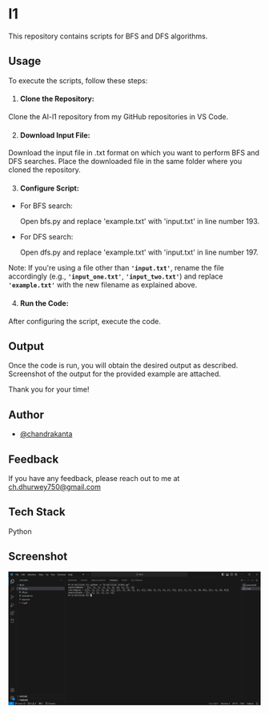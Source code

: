 
# l1

This repository contains scripts for BFS and DFS algorithms.

## Usage

To execute the scripts, follow these steps:

1. #### Clone the Repository:

Clone the AI-l1 repository from my GitHub repositories in VS Code.

2. #### Download Input File:

Download the input file in .txt format on which you want to perform BFS and DFS searches. Place the downloaded file in the same folder where you cloned the repository.

3. #### Configure Script:

- For BFS search:

    Open bfs.py and replace 'example.txt' with 'input.txt' in line number 193.

- For DFS search:

    Open dfs.py and replace 'example.txt' with 'input.txt' in line number 197.

 Note: If you're using a file other than **`'input.txt'`**, rename the file accordingly (e.g., **`'input_one.txt'`**, **`'input_two.txt'`**) and replace **`'example.txt'`** with the new filename as explained above.

 4. #### Run the Code:

 After configuring the script, execute the code.

 ## Output

 Once the code is run, you will obtain the desired output as described. Screenshot of the output for the provided example are attached.

Thank you for your time!


## Author

- [@chandrakanta](https://github.com/112101009chandrakanta)


## Feedback

If you have any feedback, please reach out to me at ch.dhurwey750@gmail.com

## Tech Stack

Python


## Screenshot

![alt text](https://github.com/112101009chandrakanta/AI-l1/blob/main/Screenshot.png?raw=true)

